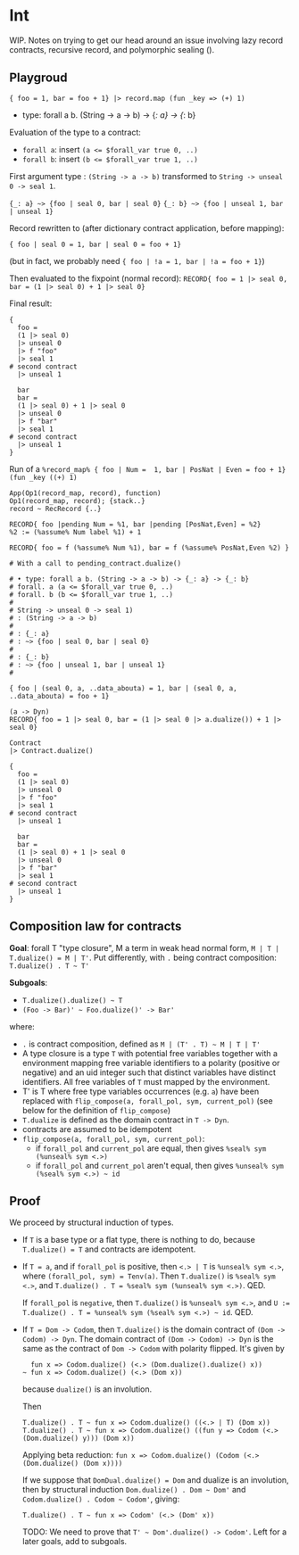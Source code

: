 # Int

WIP. Notes on trying to get our head around an issue involving lazy record
contracts, recursive record, and polymorphic sealing ().

## Playgroud

```
{ foo = 1, bar = foo + 1} |> record.map (fun _key => (+) 1)
```

- type: forall a b. (String -> a -> b) -> {_: a} -> {_: b}

Evaluation of the type to a contract:

- `forall a`: insert `(a <= $forall_var true 0, ..)`
- `forall b`: insert `(b <= $forall_var true 1, ..)`

First argument type : `(String -> a -> b)` transformed to `String -> unseal 0 ->
seal 1`.

`{_: a} ~> {foo | seal 0, bar | seal 0}`
`{_: b} ~> {foo | unseal 1, bar | unseal 1}`

Record rewritten to (after dictionary contract application, before mapping):

`{ foo | seal 0 = 1, bar | seal 0 = foo + 1}`

(but in fact, we probably need `{ foo | !a = 1, bar | !a = foo + 1}`)

Then evaluated to the fixpoint (normal record):
`RECORD{ foo = 1 |> seal 0, bar = (1 |> seal 0) + 1 |> seal 0}`

Final result:

```nickel
{
  foo =
  (1 |> seal 0)
  |> unseal 0
  |> f "foo"
  |> seal 1
# second contract
  |> unseal 1

  bar
  bar =
  (1 |> seal 0) + 1 |> seal 0
  |> unseal 0
  |> f "bar"
  |> seal 1
# second contract
  |> unseal 1
}
```

Run of a `%record_map% { foo | Num =  1, bar | PosNat | Even = foo + 1} (fun _key ((+) 1)`

```
App(Op1(record_map, record), function)
Op1(record_map, record); {stack..}
record ~ RecRecord {..}

RECORD{ foo |pending Num = %1, bar |pending [PosNat,Even] = %2}
%2 := (%assume% Num label %1) + 1

RECORD{ foo = f (%assume% Num %1), bar = f (%assume% PosNat,Even %2) }

# With a call to pending_contract.dualize()

# • type: forall a b. (String -> a -> b) -> {_: a} -> {_: b}
# forall. a (a <= $forall_var true 0, ..)
# forall. b (b <= $forall_var true 1, ..)
#
# String -> unseal 0 -> seal 1)
# : (String -> a -> b)
#
# : {_: a}
# : ~> {foo | seal 0, bar | seal 0}
#
# : {_: b}
# : ~> {foo | unseal 1, bar | unseal 1}
#

{ foo | (seal 0, a, ..data_abouta) = 1, bar | (seal 0, a, ..data_abouta) = foo + 1}

(a -> Dyn)
RECORD{ foo = 1 |> seal 0, bar = (1 |> seal 0 |> a.dualize()) + 1 |> seal 0}

Contract
|> Contract.dualize()

{
  foo =
  (1 |> seal 0)
  |> unseal 0
  |> f "foo"
  |> seal 1
# second contract
  |> unseal 1

  bar
  bar =
  (1 |> seal 0) + 1 |> seal 0
  |> unseal 0
  |> f "bar"
  |> seal 1
# second contract
  |> unseal 1
}
```

## Composition law for contracts

**Goal**: forall T "type closure", M a term in weak head normal form,
`M | T | T.dualize() = M | T'`.
Put differently, with `.` being contract composition: `T.dualize() . T ~ T'`

**Subgoals**:
  - `T.dualize().dualize() ~ T`
  - `(Foo -> Bar)' ~ Foo.dualize()' -> Bar'`

where:
- `.` is contract composition, defined as `M | (T' . T) ~ M | T | T'`
- A type closure is a type `T` with potential free variables together with a
  environment mapping free variable identifiers to a polarity (positive or
  negative) and an uid integer such that distinct variables have distinct
  identifiers. All free variables of `T` must mapped by the environment.
- T' is T where free type variables occurrences (e.g. `a`) have been replaced
  with `flip_compose(a, forall_pol, sym, current_pol)` (see below for the
  definition of `flip_compose`)
- `T.dualize` is defined as the domain contract in `T -> Dyn`.
- contracts are assumed to be idempotent
- `flip_compose(a, forall_pol, sym, current_pol)`:
  - if `forall_pol` and `current_pol` are equal, then gives
    `%seal% sym (%unseal% sym <.>)`
  - if `forall_pol` and `current_pol` aren't equal, then gives
    `%unseal% sym (%seal% sym <.>) ~ id`

## Proof

We proceed by structural induction of types.

- If `T` is a base type or a flat type, there is nothing to do, because
  `T.dualize() = T` and contracts are idempotent.

- If `T = a`, and if `forall_pol` is positive, then `<.> | T` is
  `%unseal% sym <.>`, where `(forall_pol, sym) = Tenv(a)`. Then `T.dualize()` is
  `%seal% sym <.>`, and `T.dualize() . T = %seal% sym (%unseal% sym <.>)`.
  QED.

  If `forall_pol` is `negative`, then `T.dualize()` is `%unseal% sym <.>`, and
  `U := T.dualize() . T = %unseal% sym (%seal% sym <.>) ~ id`. QED.

- If `T = Dom -> Codom`, then `T.dualize()` is the domain contract of
  `(Dom -> Codom) -> Dyn`. The domain contract of `(Dom -> Codom) -> Dyn` is the
  same as the contract of `Dom -> Codom` with polarity flipped. It's given by
  ```text
    fun x => Codom.dualize() (<.> (Dom.dualize().dualize() x))
  ~ fun x => Codom.dualize() (<.> (Dom x))
  ```
  because `dualize()` is an involution.

  Then

  ```text
  T.dualize() . T ~ fun x => Codom.dualize() ((<.> | T) (Dom x))
  T.dualize() . T ~ fun x => Codom.dualize() ((fun y => Codom (<.> (Dom.dualize() y))) (Dom x))
  ```

  Applying beta reduction:
  `fun x => Codom.dualize() (Codom (<.> (Dom.dualize() (Dom x))))`

  If we suppose that `DomDual.dualize() = Dom` and dualize is an involution,
  then by structural induction `Dom.dualize() . Dom ~ Dom'` and
  `Codom.dualize() . Codom ~ Codom'`, giving:

  ```text
  T.dualize() . T ~ fun x => Codom' (<.> (Dom' x))
  ```

  TODO:
  We need to prove that `T' ~ Dom'.dualize() -> Codom'`. Left for a later goals, add
  to subgoals.
